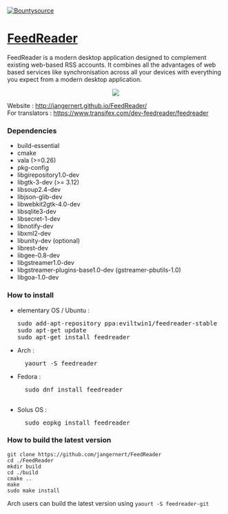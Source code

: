 [![Bountysource](https://www.bountysource.com/badge/tracker?tracker_id=16778038)](https://www.bountysource.com/teams/feedreader-gtk/issues?tracker_ids=16778038)


# [FeedReader](http://jangernert.github.io/FeedReader/)

FeedReader is a modern desktop application designed to complement existing web-based RSS accounts. It combines all the advantages of web based services like synchronisation across all your devices with everything you expect from a modern desktop application.


<div style="text-align:center"><img src ="https://raw.githubusercontent.com/jangernert/feedreader/gh-pages/images/Screenshot4.png" /></div>

Website : http://jangernert.github.io/FeedReader/<br/>
For translators : https://www.transifex.com/dev-feedreader/feedreader



### Dependencies 
- build-essential
- cmake
- vala (>=0.26)
- pkg-config
- libgirepository1.0-dev
- libgtk-3-dev (>= 3.12)
- libsoup2.4-dev
- libjson-glib-dev
- libwebkit2gtk-4.0-dev
- libsqlite3-dev
- libsecret-1-dev
- libnotify-dev
- libxml2-dev
- libunity-dev (optional)
- librest-dev
- libgee-0.8-dev
- libgstreamer1.0-dev
- libgstreamer-plugins-base1.0-dev (gstreamer-pbutils-1.0)
- libgoa-1.0-dev


### How to install 
  - elementary OS / Ubuntu :<br/>
    <pre>
    sudo add-apt-repository ppa:eviltwin1/feedreader-stable
    sudo apt-get update
    sudo apt-get install feedreader
    </pre>
  - Arch : <br/>
    <pre>
      yaourt -S feedreader
    </pre>
  - Fedora : <br/>
    <pre>
      sudo dnf install feedreader
    </per>
  - Solus OS : <br/>
    <pre>
      sudo eopkg install feedreader
    </pre>
    
### How to build the latest version
```
git clone https://github.com/jangernert/FeedReader
cd ./FeedReader
mkdir build
cd ./build 
cmake ..
make
sudo make install
```
Arch users can build the latest version using `yaourt -S feedreader-git`
